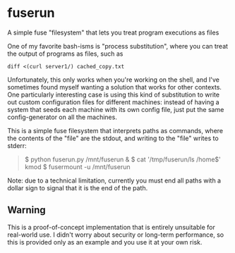 fuserun
=======

A simple fuse "filesystem" that lets you treat program executions as files


One of my favorite bash-isms is "process substitution", where you can treat the output of programs as files, such as
```
diff <(curl server1/) cached_copy.txt
```

Unfortunately, this only works when you're working on the shell, and I've sometimes found myself wanting a solution that works for other contexts.  One particularly interesting case is using this kind of substitution to write out custom configuration files for different machines: instead of having a system that seeds each machine with its own config file, just put the same config-generator on all the machines.

This is a simple fuse filesystem that interprets paths as commands, where the contents of the "file" are the stdout, and writing to the "file" writes to stderr:
> $ python fuserun.py /mnt/fuserun &
> $ cat '/tmp/fuserun/ls /home$'
> kmod
> $ fusermount -u /mnt/fuserun

Note: due to a technical limitation, currently you must end all paths with a dollar sign to signal that it is the end of the path.

Warning
-------
This is a proof-of-concept implementation that is entirely unsuitable for real-world use.  I didn't worry about security or long-term performance, so this is provided only as an example and you use it at your own risk.
